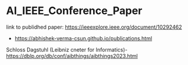 # AI_IEEE_Conference_Paper
link to publidhed paper: https://ieeexplore.ieee.org/document/10292462

- https://abhishek-verma-csun.github.io/publications.html

Schloss Dagstuhl (Leibniz cneter for Informatics)- https://dblp.org/db/conf/aibthings/aibthings2023.html
